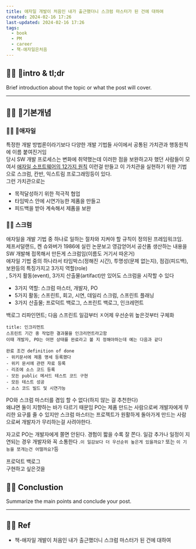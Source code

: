 ```yaml
---
title: 애자일 개발이 처음인 내가 출근했더니 스크럼 마스터가 된 건에 대하여
created: 2024-02-16 17:26
last-updated: 2024-02-16 17:26
tags:
  - book
  - PM
  - career
  - 책-애자일은처음
---
```


## 👯‍♂️ intro & tl;dr

Brief introduction about the topic or what the post will cover.

--- 

## 👯‍♂️ 기본개념

### 👯‍♂️ 애자일
특정한 개발 방법론이라기보다 다양한 개발 기법들 사이에서 공통된 가치관과 행동원칙에 이름  붙여진거임  
당시 SW 개발 프로세스는 변화에 취약했는데 이러한 점을 보완하고자 했던 사람들이 모여서 [애자일 소프트웨어의 12가지 원칙](https://agilemanifesto.org/iso/ko/principles.html) 이런걸 만들고 이 가치관을 실현하기 위한 기법으로 스크럼, 칸반, 익스트림 프로그래밍등이 있다.  
그런 가치관으로는 
- 목적달성하기 위한 적극적 협업
- 타임박스 안에 시연가능한 제품을 만들고
- 피드백을 받아 계속해서 제품을 보완

### 👯‍♂️ 스크럼
애자일을 개발 기법 중 하나로 일하는 절차와 지켜야 할 규칙이 정의된 프레임워크임.  
제프서덜랜드, 켄 슈와버가 1986에 실린 논문보고 영감얻어서 공산품 생산하는 내용을 SW 개발해 접목해서 만든게 스크럼임(이름도 거기서 따온거)  
애자일 기법 중의 하나라서 타임박스(정해진 시간), 투명성(문제 없는지), 점검(피드백), 보완등의 특징가지고 3가지 역할(role)  
, 5가지 활동(event), 3가지 산출물(artifact)만 있어도 스크럼을 시작할 수 있다

- 3가지 역할:  스크럼 마스터, 개발자, PO
- 5가지 활동; 스프린트, 회고, 시연, 데일리 스크럼, 스프린트 플래닝
- 3가지 산출물; 프로덕트 백로그, 스프린트 백로그, 인크레먼트

백로그 리파인먼트; 다음 스프린트 일감부터 ㅈ어제 우선순위 높은것부터 구체화

```ad-important
title: 인크리먼트
스프린트 기간 중 작업한 결과물을 인크리먼트라고함
이때 개발자, PO는 어떤 상태를 완료라고 볼 지 정해야하는데 예는 다음과 같다

완료 조건 definition of done
- 위키문서에 제품 명세 등록했다
- 위키 문서에 관련 자료 등록
- 리조에 소스 코드 등록
- 모든 public 메서드 테스트 코드 구현
- 모든 테스트 성공
- 소스 코드 빌드 및 시연가능
```



PO와 스크럼 마스터를 겸임 할 수 없다(하지 않는 걸 추천한다)  
왜냐면 둘이 지향하는 바가 다르기 때문임 PO는 제품 만드는 사람으로써 개발자에게 무리한 요구를 줄 수 있지만 스크럼 마스터는 프로젝트가 원활하게 돌아가게 만드는 사람으로써 개발자가 무리하는걸 사려야한다.

자고로 PO는 개발자에게 쫄면 안된다. 경험이 짧을 수록 잘 쫀다. 일감 추가나 일정이 지연되는 경우 개발자와 꼭 소통한다 .`이 일감보다 더 우선순위 높은게 있을까요?` 또는 `이 기능을 쪼개는건 어떨까요?`등

프로덕트 백로그  
구현하고 싶은것을 


## 👯‍♂️ Conclustion

Summarize the main points and conclude your post.

--- 

## 👯‍♂️ Ref

- 책-애자일 개발이 처음인 내가 출근했더니 스크럼 마스터가 된 건에 대하여 

